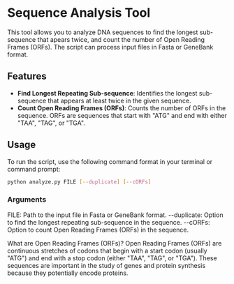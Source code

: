 # Sequence Analysis Tool

This tool allows you to analyze DNA sequences to find the longest sub-sequence that apears twice, and count the number of Open Reading Frames (ORFs). The script can process input files in Fasta or GeneBank format.

## Features

- **Find Longest Repeating Sub-sequence**: Identifies the longest sub-sequence that appears at least twice in the given sequence.
- **Count Open Reading Frames (ORFs)**: Counts the number of ORFs in the sequence. ORFs are sequences that start with "ATG" and end with either "TAA", "TAG", or "TGA".

## Usage

To run the script, use the following command format in your terminal or command prompt:

```bash
python analyze.py FILE [--duplicate] [--cORFs]
```

### Arguments
FILE: Path to the input file in Fasta or GeneBank format.
--duplicate: Option to find the longest repeating sub-sequence in the sequence.
--cORFs: Option to count Open Reading Frames (ORFs) in the sequence.


What are Open Reading Frames (ORFs)?
Open Reading Frames (ORFs) are continuous stretches of codons that begin with a start codon (usually "ATG") and end with a stop codon (either "TAA", "TAG", or "TGA"). These sequences are important in the study of genes and protein synthesis because they potentially encode proteins.



